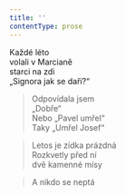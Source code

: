 ```yaml
---
title: ''
contentType: prose
---
```


  

Každé léto  
volali v Marcianě  
starci na zdi  
„Signora jak se daří?“

> Odpovídala jsem  
> „Dobře“  
> Nebo „Pavel umřel“  
> Taky „Umřel Josef“

> Letos je zídka prázdná  
> Rozkvetly před ní  
> dvě kamenné mísy

> A nikdo se neptá
